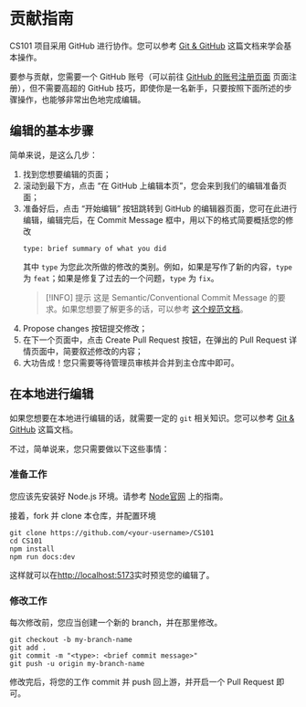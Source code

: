 # 贡献指南
CS101 项目采用 GitHub 进行协作。您可以参考 [Git & GitHub](../tools/git-and-github.md) 这篇文档来学会基本操作。

要参与贡献，您需要一个 GitHub 账号（可以前往 [GitHub 的账号注册页面](https://github.com/signup) 页面注册），但不需要高超的 GitHub 技巧，即使你是一名新手，只要按照下面所述的步骤操作，也能够非常出色地完成编辑。

## 编辑的基本步骤
简单来说，是这么几步：

1. 找到您想要编辑的页面；
2. 滚动到最下方，点击 “在 GitHub 上编辑本页”，您会来到我们的编辑准备页面；
3. 准备好后，点击 “开始编辑” 按钮跳转到 GitHub 的编辑器页面，您可在此进行编辑，编辑完后，在 Commit Message 框中，用以下的格式简要概括您的修改
    ```
    type: brief summary of what you did
    ```
    其中 `type` 为您此次所做的修改的类别。例如，如果是写作了新的内容，`type` 为 `feat`；如果是修复了过去的一个问题，`type` 为 `fix`。
    >[!INFO] 提示
    > 这是 Semantic/Conventional Commit Message 的要求。如果您想要了解更多的话，可以参考 [这个规范文档](https://www.conventionalcommits.org/en/v1.0.0/)。
4.  Propose changes 按钮提交修改；
5. 在下一个页面中，点击 Create Pull Request 按钮，在弹出的 Pull Request 详情页面中，简要叙述修改的内容；
6. 大功告成！您只需要等待管理员审核并合并到主仓库中即可。

## 在本地进行编辑
如果您想要在本地进行编辑的话，就需要一定的 `git` 相关知识。您可以参考 [Git & GitHub](../tools/git-and-github.md) 这篇文档。

不过，简单说来，您只需要做以下这些事情：

### 准备工作
您应该先安装好 Node.js 环境。请参考 [Node官网](https://nodejs.org) 上的指南。

接着，fork 并 clone 本仓库，并配置环境
```shell
git clone https://github.com/<your-username>/CS101
cd CS101
npm install
npm run docs:dev
```

这样就可以在[http://localhost:5173](http://localhost:5173)实时预览您的编辑了。

### 修改工作
每次修改前，您应当创建一个新的 branch，并在那里修改。

```shell
git checkout -b my-branch-name
git add .
git commit -m "<type>: <brief commit message>"
git push -u origin my-branch-name
```

修改完后，将您的工作 commit 并 push 回上游，并开启一个 Pull Request 即可。
